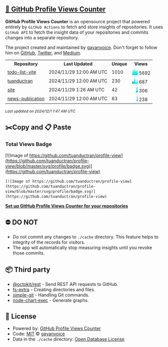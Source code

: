 ## [🚀 GitHub Profile Views Counter](https://github.com/gayanvoice/github-profile-views-counter)
**GitHub Profile Views Counter** is an opensource project that powered entirely by  `GitHub Actions` to fetch and store insights of repositories.
It uses `GitHub API` to fetch the insight data of your repositories and commits changes into a separate repository.

The project created and maintained by [gayanvoice](https://github.com/gayanvoice). Don't forget to follow him on [GitHub](https://github.com/gayanvoice), [Twitter](https://twitter.com/gayanvoice), and [Medium](https://gayanvoice.medium.com/).

<table>
	<tr>
		<th>
			Repository
		</th>
		<th>
			Last Updated
		</th>
		<th>
			Unique
		</th>
		<th>
			Views
		</th>
	</tr>
	<tr>
		<td>
			<a href="https://github.com/tuanductran/profile-view/tree/master/readme/678907114/year.md">
				todo-list-vite
			</a>
		</td>
		<td>
			2024/11/29 12:00 AM UTC
		</td>
		<td>
			1010
		</td>
		<td>
			<img alt="Response time graph" src="https://github.com/tuanductran/profile-view/raw/master/graph/678907114/small/year.png" height="20"> 5692
		</td>
	</tr>
	<tr>
		<td>
			<a href="https://github.com/tuanductran/profile-view/tree/master/readme/347701968/year.md">
				tuanductran
			</a>
		</td>
		<td>
			2024/11/29 12:00 AM UTC
		</td>
		<td>
			230
		</td>
		<td>
			<img alt="Response time graph" src="https://github.com/tuanductran/profile-view/raw/master/graph/347701968/small/year.png" height="20"> 687
		</td>
	</tr>
	<tr>
		<td>
			<a href="https://github.com/tuanductran/profile-view/tree/master/readme/857314606/year.md">
				site
			</a>
		</td>
		<td>
			2024/11/29 1:26 AM UTC
		</td>
		<td>
			42
		</td>
		<td>
			<img alt="Response time graph" src="https://github.com/tuanductran/profile-view/raw/master/graph/857314606/small/year.png" height="20"> 306
		</td>
	</tr>
	<tr>
		<td>
			<a href="https://github.com/tuanductran/profile-view/tree/master/readme/865907233/year.md">
				news-publication
			</a>
		</td>
		<td>
			2024/11/29 12:00 AM UTC
		</td>
		<td>
			63
		</td>
		<td>
			<img alt="Response time graph" src="https://github.com/tuanductran/profile-view/raw/master/graph/865907233/small/year.png" height="20"> 238
		</td>
	</tr>
</table>

<small><i>Last updated on 2024/12/1 1:47 AM UTC</i></small>

## ✂️Copy and 📋 Paste
### Total Views Badge
[![Image of https://github.com/tuanductran/profile-view](https://github.com/tuanductran/profile-view/blob/master/svg/profile/badge.svg)](https://github.com/tuanductran/profile-view)

```readme
[![Image of https://github.com/tuanductran/profile-view](https://github.com/tuanductran/profile-view/blob/master/svg/profile/badge.svg)](https://github.com/tuanductran/profile-view)
```
[**Set up GitHub Profile Views Counter for your repositories**](https://github.com/gayanvoice/github-profile-views-counter)
## ⛔ DO NOT
- Do not commit any changes to `./cache` directory. This feature helps to integrity of the records for visitors.
- The app will automatically stop measuring insights until you revoke those commits.
## 📦 Third party

- [@octokit/rest](https://www.npmjs.com/package/@octokit/rest) - Send REST API requests to GitHub.
- [fs-extra](https://www.npmjs.com/package/fs-extra) - Creating directories and files.
- [simple-git](https://www.npmjs.com/package/simple-git) - Handling Git commands.
- [node-chart-exec](https://www.npmjs.com/package/node-chart-exec) - Generate graphs.
## 📄 License
- Powered by: [GitHub Profile Views Counter](https://github.com/gayanvoice/github-profile-views-counter)
- Code: [MIT](./LICENSE) © [gayanvoice](https://github.com/gayanvoice)
- Data in the `./cache` directory: [Open Database License](https://opendatacommons.org/licenses/odbl/1-0/)